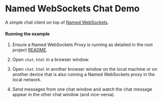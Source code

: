 Named WebSockets Chat Demo
===

A simple chat client on top of [Named WebSockets](https://github.com/namedwebsockets/proxy).

#### Running the example

1. Ensure a Named WebSockets Proxy is running as detailed in the root project [README](https://github.com/namedwebsockets/proxy/blob/master/README.md#run-a-named-websockets-proxy).

2. Open `chat.html` in a browser window.

3. Open `chat.html` in another browser window on the local machine or on another device that is also running a Named WebSockets proxy in the local network.

4. Send messages from one chat window and watch the chat message appear in the other chat window (and vice-versa).
